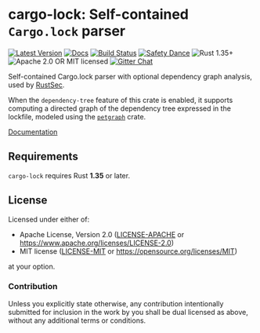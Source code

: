 # cargo-lock: Self-contained `Cargo.lock` parser

[![Latest Version][crate-image]][crate-link]
[![Docs][docs-image]][docs-link]
[![Build Status][build-image]][build-link]
[![Safety Dance][safety-image]][safety-link]
![Rust 1.35+][rustc-image]
![Apache 2.0 OR MIT licensed][license-image]
[![Gitter Chat][gitter-image]][gitter-link]

Self-contained Cargo.lock parser with optional dependency graph analysis,
used by [RustSec].

When the `dependency-tree` feature of this crate is enabled, it supports
computing a directed graph of the dependency tree expressed in the lockfile,
modeled using the [`petgraph`] crate.

[Documentation][docs-link]

## Requirements

`cargo-lock` requires Rust **1.35** or later.

## License

Licensed under either of:

 * Apache License, Version 2.0 ([LICENSE-APACHE] or https://www.apache.org/licenses/LICENSE-2.0)
 * MIT license ([LICENSE-MIT] or https://opensource.org/licenses/MIT)

at your option.

### Contribution

Unless you explicitly state otherwise, any contribution intentionally submitted
for inclusion in the work by you shall be dual licensed as above, without any
additional terms or conditions.

[//]: # (badges)

[crate-image]: https://img.shields.io/crates/v/cargo-lock.svg
[crate-link]: https://crates.io/crates/cargo-lock
[docs-image]: https://docs.rs/cargo-lock/badge.svg
[docs-link]: https://docs.rs/cargo-lock/
[build-image]: https://github.com/rustsec/cargo-lock/workflows/Rust/badge.svg
[build-link]: https://github.com/rustsec/cargo-lock/actions
[license-image]: https://img.shields.io/badge/license-Apache2.0%2FMIT-blue.svg
[rustc-image]: https://img.shields.io/badge/rustc-1.35+-blue.svg
[safety-image]: https://img.shields.io/badge/unsafe-forbidden-success.svg
[safety-link]: https://github.com/rust-secure-code/safety-dance/
[gitter-image]: https://badges.gitter.im/badge.svg
[gitter-link]: https://gitter.im/RustSec/Lobby

[//]: # (general links)

[RustSec]: https://rustsec.org/
[`petgraph`]: https://github.com/petgraph/petgraph
[LICENSE-APACHE]: https://github.com/RustSec/cargo-lock/blob/master/LICENSE-APACHE
[LICENSE-MIT]: https://github.com/RustSec/cargo-lock/blob/master/LICENSE-MIT
